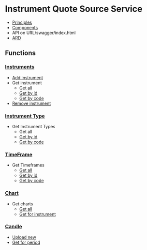 # Instrument Quote Source Service
- [Principles](./doc/Principles.md)
- [Components](./doc/Component.drawio.svg)
- API on URL/swagger/index.html
- [ARD](./doc/ADR)

## Functions
### [Instruments](./src/App/Instrument.Quote.Source.App.Core/InstrumentAggregate/Interface/IInstrumentSrv.cs)
- [Add instrument](./test/App/Instrument.Quote.Source.App.Test/InstrumentAggregate/IInstrumentSrv_Create_Test.cs)
- Get instrument
  - [Get  all](./test/App/Instrument.Quote.Source.App.Test/InstrumentAggregate/IInstrumentSrv_GetAll_Test.cs)
  - [Get by id](./test/App/Instrument.Quote.Source.App.Test/InstrumentAggregate/IInstrumentSrv_GetById_Test.cs)
  - [Get by code](./test/App/Instrument.Quote.Source.App.Test/InstrumentAggregate/IInstrumentSrv_GetByCode_Test.cs)
- [Remove instrument](./test/App/Instrument.Quote.Source.App.Test/InstrumentAggregate/IInstrumentSrv_Remove_Test.cs)

### [Instrument Type](./src/App/Instrument.Quote.Source.App.Core/InstrumentAggregate/Interface/IInstrumentTypeSrv.cs)
- Get Instrument Types
  - Get all
  - [Get by id](./test/App/Instrument.Quote.Source.App.Test/InstrumentAggregate/InstrumentType_GetById_Test.cs)
  - [Get by code](./test/App/Instrument.Quote.Source.App.Test/InstrumentAggregate/InstrumentType_GetByCode_Test.cs)

### [TimeFrame](./src/App/Instrument.Quote.Source.App.Core/TimeFrameAggregate/Interface/ITimeFrameSrv.cs)
- Get Timeframes
  - [Get all](./test/App/Instrument.Quote.Source.App.Test/TimeFrameAggregate/ITimeFrameSrv_GetAll_Test.cs) 
  - [Get by id](./test/App/Instrument.Quote.Source.App.Test/TimeFrameAggregate/ITimeFrameSrv_GetById_Test.cs) 
  - [Get by code](./test/App/Instrument.Quote.Source.App.Test/TimeFrameAggregate/ITimeFrameSrv_GetByCode_Test.cs) 

### [Chart](./src/App/Instrument.Quote.Source.App.Core/ChartAggregate/Interface/IChartSrv.cs)
- Get charts
  - [Get all](./test/App/Instrument.Quote.Source.App.Test/ChartAggregate/GetChart_GetAll_Test.cs)
  - [Get for instrument](./test/App/Instrument.Quote.Source.App.Test/ChartAggregate/GetChart_Get_Test.cs)

### [Candle](./src/App/Instrument.Quote.Source.App.Core/ChartAggregate/Interface/ICandlesSrv.cs)
- [Upload new](./test/App/Instrument.Quote.Source.App.Test/ChartAggregate/UploadChart.Test.cs)
- [Get for period](./test/App/Instrument.Quote.Source.App.Test/ChartAggregate/GetCandles.Test.cs)

